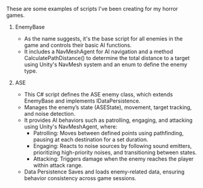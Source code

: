 These are some examples of scripts I've been creating for my horror games.

1. EnemyBase
   - As the name suggests, it's the base script for all enemies in the game and controls their basic AI functions.
   - It includes a NavMeshAgent for AI navigation and a method CalculatePathDistance() to determine the total distance to a target using Unity's NavMesh system and an enum to define the enemy type.

2. ASE
   - This C# script defines the ASE enemy class, which extends EnemyBase and implements IDataPersistence.
   - Manages the enemy’s state (ASEState), movement, target tracking, and noise detection.
   - It provides AI behaviors such as patrolling, engaging, and attacking using Unity's NavMeshAgent, where:
       - Patrolling: Moves between defined points using pathfinding, pausing at each destination for a set duration.
       - Engaging: Reacts to noise sources by following sound emitters, prioritizing high-priority noises, and transitioning between states.
       - Attacking: Triggers damage when the enemy reaches the player within attack range.
    - Data Persistence Saves and loads enemy-related data, ensuring behavior consistency across game sessions.


